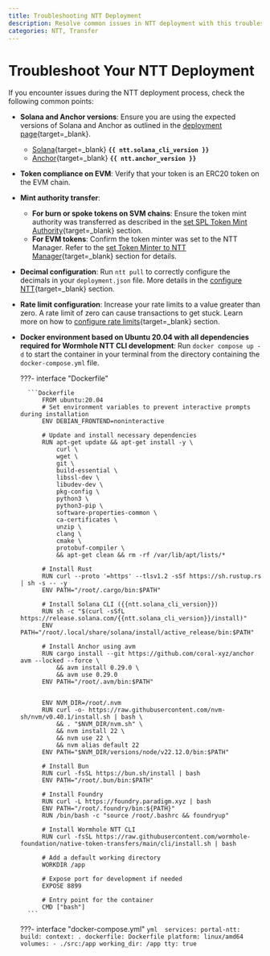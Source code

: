 ```yaml
---
title: Troubleshooting NTT Deployment
description: Resolve common issues in NTT deployment with this troubleshooting guide covering Solana, EVM, mint authority, decimals, and rate limits.
categories: NTT, Transfer
---
```


# Troubleshoot Your NTT Deployment

If you encounter issues during the NTT deployment process, check the following common points:

- **Solana and Anchor versions**: Ensure you are using the expected versions of Solana and Anchor as outlined in the [deployment page](/docs/products/native-token-transfers/guides/deploy-to-solana/#install-dependencies){target=\_blank}.
    -  [Solana](https://docs.anza.xyz/cli/install/){target=\_blank} **`{{ ntt.solana_cli_version }}`**
    -  [Anchor](https://www.anchor-lang.com/docs/installation){target=\_blank} **`{{ ntt.anchor_version }}`**
- **Token compliance on EVM**: Verify that your token is an ERC20 token on the EVM chain.
- **Mint authority transfer**:
    - **For burn or spoke tokens on SVM chains**: Ensure the token mint authority was transferred as described in the [set SPL Token Mint Authority](/docs/products/token-transfers/native-token-transfers/guides/deploy-to-solana/#set-spl-token-mint-authority){target=\_blank} section.
    - **For EVM tokens**: Confirm the token minter was set to the NTT Manager. Refer to the [set Token Minter to NTT Manager](/docs/products/token-transfers/native-token-transfers/guides/deploy-to-evm/#set-token-minter-to-ntt-manager){target=\_blank} section for details.
- **Decimal configuration**: Run `ntt pull` to correctly configure the decimals in your `deployment.json` file. More details in the [configure NTT](/docs/products/token-transfers/native-token-transfers/guides/deploy-to-solana/#configure-ntt){target=\_blank} section.
- **Rate limit configuration**: Increase your rate limits to a value greater than zero. A rate limit of zero can cause transactions to get stuck. Learn more on how to [configure rate limits](/docs/products/token-transfers/native-token-transfers/guides/deploy-to-evm/#configure-ntt){target=\_blank} section.
- **Docker environment based on Ubuntu 20.04 with all dependencies required for Wormhole NTT CLI development**: Run `docker compose up -d` to start the container in your terminal from the directory containing the `docker-compose.yml` file.

    ???- interface "Dockerfile"

        ```Dockerfile
            FROM ubuntu:20.04
            # Set environment variables to prevent interactive prompts during installation
            ENV DEBIAN_FRONTEND=noninteractive

            # Update and install necessary dependencies
            RUN apt-get update && apt-get install -y \
                curl \
                wget \
                git \
                build-essential \
                libssl-dev \
                libudev-dev \
                pkg-config \
                python3 \
                python3-pip \
                software-properties-common \
                ca-certificates \
                unzip \
                clang \
                cmake \
                protobuf-compiler \
                && apt-get clean && rm -rf /var/lib/apt/lists/*

            # Install Rust
            RUN curl --proto '=https' --tlsv1.2 -sSf https://sh.rustup.rs | sh -s -- -y
            ENV PATH="/root/.cargo/bin:$PATH"

            # Install Solana CLI ({{ntt.solana_cli_version}})
            RUN sh -c "$(curl -sSfL https://release.solana.com/{{ntt.solana_cli_version}}/install)"
            ENV PATH="/root/.local/share/solana/install/active_release/bin:$PATH"

            # Install Anchor using avm
            RUN cargo install --git https://github.com/coral-xyz/anchor avm --locked --force \
                && avm install 0.29.0 \
                && avm use 0.29.0
            ENV PATH="/root/.avm/bin:$PATH"


            ENV NVM_DIR=/root/.nvm
            RUN curl -o- https://raw.githubusercontent.com/nvm-sh/nvm/v0.40.1/install.sh | bash \
                && . "$NVM_DIR/nvm.sh" \
                && nvm install 22 \
                && nvm use 22 \
                && nvm alias default 22
            ENV PATH="$NVM_DIR/versions/node/v22.12.0/bin:$PATH"

            # Install Bun
            RUN curl -fsSL https://bun.sh/install | bash
            ENV PATH="/root/.bun/bin:$PATH"

            # Install Foundry
            RUN curl -L https://foundry.paradigm.xyz | bash
            ENV PATH="/root/.foundry/bin:${PATH}"
            RUN /bin/bash -c "source /root/.bashrc && foundryup"

            # Install Wormhole NTT CLI
            RUN curl -fsSL https://raw.githubusercontent.com/wormhole-foundation/native-token-transfers/main/cli/install.sh | bash

            # Add a default working directory
            WORKDIR /app

            # Expose port for development if needed
            EXPOSE 8899

            # Entry point for the container
            CMD ["bash"]
        ```

    ???- interface "docker-compose.yml"
        ```yml 
            services:
                portal-ntt:
                    build:
                        context: .
                        dockerfile: Dockerfile
                    platform: linux/amd64
                    volumes:
                        - ./src:/app
                    working_dir: /app
                    tty: true
        ``` 
